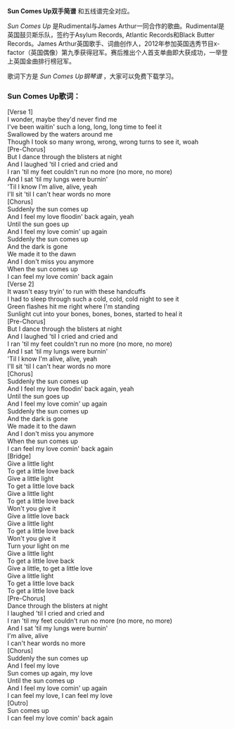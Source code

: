 

**Sun Comes Up双手简谱** 和五线谱完全对应。

_Sun Comes Up_ 是Rudimental与James Arthur一同合作的歌曲。Rudimental是英国鼓贝斯乐队，签约于Asylum
Records, Atlantic Records和Black Butter Records。James
Arthur英国歌手、词曲创作人，2012年参加英国选秀节目x-
factor（英国偶像）第九季获得冠军。赛后推出个人首支单曲即大获成功，一举登上英国金曲排行榜冠军。

歌词下方是 _Sun Comes Up钢琴谱_ ，大家可以免费下载学习。

### Sun Comes Up歌词：

[Verse 1]  
I wonder, maybe they'd never find me  
I've been waitin' such a long, long, long time to feel it  
Swallowed by the waters around me  
Though I took so many wrong, wrong, wrong turns to see it, woah  
[Pre-Chorus]  
But I dance through the blisters at night  
And I laughed 'til I cried and cried and  
I ran 'til my feet couldn't run no more (no more, no more)  
And I sat 'til my lungs were burnin'  
'Til I know I'm alive, alive, yeah  
I'll sit 'til I can't hear words no more  
[Chorus]  
Suddenly the sun comes up  
And I feel my love floodin' back again, yeah  
Until the sun goes up  
And I feel my love comin' up again  
Suddenly the sun comes up  
And the dark is gone  
We made it to the dawn  
And I don't miss you anymore  
When the sun comes up  
I can feel my love comin' back again  
[Verse 2]  
It wasn't easy tryin' to run with these handcuffs  
I had to sleep through such a cold, cold, cold night to see it  
Green flashes hit me right where I'm standing  
Sunlight cut into your bones, bones, bones, started to heal it  
[Pre-Chorus]  
But I dance through the blisters at night  
And I laughed 'til I cried and cried and  
I ran 'til my feet couldn't run no more (no more, no more)  
And I sat 'til my lungs were burnin'  
'Til I know I'm alive, alive, yeah  
I'll sit 'til I can't hear words no more  
[Chorus]  
Suddenly the sun comes up  
And I feel my love floodin' back again, yeah  
Until the sun goes up  
And I feel my love comin' up again  
Suddenly the sun comes up  
And the dark is gone  
We made it to the dawn  
And I don't miss you anymore  
When the sun comes up  
I can feel my love comin' back again  
[Bridge]  
Give a little light  
To get a little love back  
Give a little light  
To get a little love back  
Give a little light  
To get a little love back  
Won't you give it  
Give a little love back  
Give a little light  
To get a little love back  
Won't you give it  
Turn your light on me  
Give a little light  
To get a little love back  
Give a little, to get a little love  
Give a little light  
To get a little love back  
To get a little love back  
[Pre-Chorus]  
Dance through the blisters at night  
I laughed 'til I cried and cried and  
I ran 'til my feet couldn't run no more (no more, no more)  
And I sat 'til my lungs were burnin'  
I'm alive, alive  
I can't hear words no more  
[Chorus]  
Suddenly the sun comes up  
And I feel my love  
Sun comes up again, my love  
Until the sun comes up  
And I feel my love comin' up again  
I can feel my love, I can feel my love  
[Outro]  
Sun comes up  
I can feel my love comin' back again

